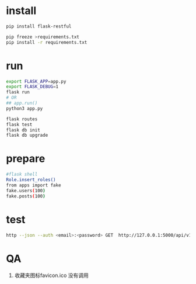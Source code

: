 # install

```bash
pip install flask-restful

pip freeze >requirements.txt
pip install -r requirements.txt
```

# run

```bash
export FLASK_APP=app.py
export FLASK_DEBUG=1
flask run
# OR
## app.run()
python3 app.py

flask routes
flask test
flask db init
flask db upgrade
```

# prepare

```bash
#flask shell
Role.insert_roles()
from apps import fake
fake.users(100)
fake.posts(100)
```

# test

```bash
http --json --auth <email>:<password> GET  http://127.0.0.1:5000/api/v1/posts
```

# QA

1. 收藏夹图标favicon.ico 没有调用